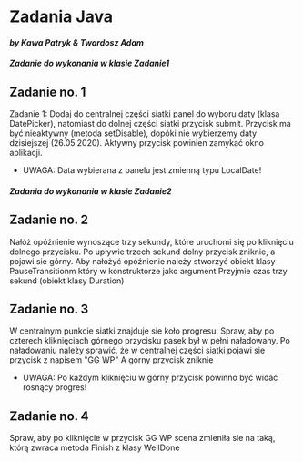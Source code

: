# Zadania Java
#### *by Kawa Patryk & Twardosz Adam*

##### Zadanie do wykonania w klasie Zadanie1

## Zadanie no. 1

Zadanie 1: Dodaj do centralnej części siatki panel do wyboru daty (klasa DatePicker), natomiast do dolnej części
siatki przycisk submit. Przycisk ma być nieaktywny (metoda setDisable), dopóki nie wybierzemy daty dzisiejszej (26.05.2020).
Aktywny przycisk powinien zamykać okno aplikacji.

* UWAGA: Data wybierana z panelu jest zmienną typu LocalDate!

##### Zadania do wykonania w klasie Zadanie2

## Zadanie no. 2

Nałóż opóźnienie wynoszące trzy sekundy, które uruchomi się po kliknięciu dolnego przycisku.
Po upływie trzech sekund dolny przycisk zniknie, a pojawi sie górny.
Aby nałożyć opóźnienie należy stworzyć obiekt klasy PauseTransitionm który w konstruktorze jako argument
Przyjmie czas trzy sekund (obiekt klasy Duration) 

## Zadanie no. 3

W centralnym punkcie siatki znajduje sie koło progresu.
Spraw, aby po czterech kliknięciach górnego przycisku pasek był w pełni naładowany.
Po naładowaniu należy sprawić, że w centralnej części siatki pojawi sie przycisk z napisem "GG WP"
A górny przycisk zniknie
* UWAGA: Po każdym kliknięciu w górny przycisk powinno być widać rosnący progres!

## Zadanie no. 4

Spraw, aby po kliknięcie w przycisk GG WP scena zmieniła sie na taką, którą zwraca metoda
Finish z klasy WellDone
